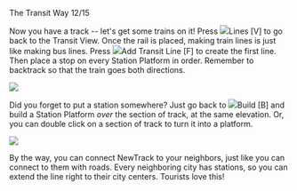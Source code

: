 The Transit Way 12/15

Now you have a track -- let's get some trains on it! Press ![](IconRoute)Lines [V] to go back to the Transit View. Once the rail is placed, making train lines is just like making bus lines. Press ![](IconAddTransitLine)Add Transit Line [F] to create the first line. Then place a stop on every Station Platform in order. Remember to backtrack so that the train goes both directions.

![](docs/images/tutorial/transit/transit-11a-[12].png)

Did you forget to put a station somewhere? Just go back to ![](IconRail2)Build [B] and build a Station Platform *over* the section of track, at the same elevation. Or, you can double click on a section of track to turn it into a platform.

![](docs/images/tutorial/transit/transit-11b-[5].png)

By the way, you can connect NewTrack to your neighbors, just like you can connect to them with roads. Every neighboring city has stations, so you can extend the line right to their city centers. Tourists love this!


